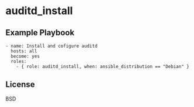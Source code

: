 auditd_install
=========

Example Playbook
----------------
```
- name: Install and cofigure auditd
  hosts: all
  become: yes
  roles:
    - { role: auditd_install, when: ansible_distribution == "Debian" }
```
License
-------

BSD

